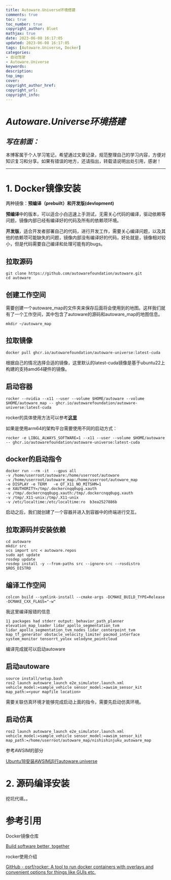 ```yaml
---
title: Autoware.Universe环境搭建
comments: true
toc: true
toc_number: true
copyright_author: Bluet
mathjax: true
date: 2023-06-08 16:17:05
updated: 2023-06-08 16:17:05
tags: [Autoware.Universe, Docker]
categories:
- 自动驾驶
- Autoware.Universe
keywords:
description:
top_img:
cover:
copyright_author_href:
copyright_url:
copyright_info:
---
```


# ***Autoware.Universe环境搭建***



## ***写在前面：***

本博客属于个人学习笔记，希望通过文章记录，规范整理自己的学习内容，方便对知识复习和分享。如果有错误的地方，还请指出，转载请说明出处引用，感谢！

---

# 1. Docker镜像安装

两种镜像：**预编译（prebuilt）**和**开发版(devlopment)**

**预编译**中的版本，可以适合小白迅速上手测试，无需关心代码的编译，驱动依赖等问题，镜像内部已经有编译好的代码及所有的依赖项环境。

**开发版**，适合开发者部署自己的代码，进行开发工作，需要关心编译问题，以及其他的依赖项可能缺失的问题，镜像内部没有编译好的代码，好处就是，镜像相对较小，但是代码需要自己编译和处理可能有的bugs。



## 拉取源码

```text
git clone https://github.com/autowarefoundation/autoware.git
cd autoware
```

## 创建工作空间

需要创建一个autoware_map的文件夹来保存后面将会使用到的地图。这样我们就有了一个工作空间，其中包含了autoware的源码和autoware_map的地图信息。

```text
mkdir ~/autoware_map
```

## 拉取镜像

```text
docker pull ghcr.io/autowarefoundation/autoware-universe:latest-cuda
```

根据自己的情况选择合适的镜像，这里默认的latest-cuda镜像是基于ubuntu22上构建的支持amd64硬件的镜像。

## 启动容器

```text
rocker --nvidia --x11 --user --volume $HOME/autoware --volume $HOME/autoware_map -- ghcr.io/autowarefoundation/autoware-universe:latest-cuda
```

rocker的具体使用方法可以参考[__这里__](https://github.com/autowarefoundation/autoware/tree/main/docker/README.md)

如果是使用arm64的架构平台需要使用不同的启动方式：

```text
rocker -e LIBGL_ALWAYS_SOFTWARE=1 --x11 --user --volume $HOME/autoware -- ghcr.io/autowarefoundation/autoware-universe:latest-cuda
```

## docker的启动指令

```text
docker run --rm -it  --gpus all 
-v /home/userroot/autoware:/home/userroot/autoware
-v /home/userroot/autoware_map:/home/userroot/autoware_map  
-e DISPLAY -e TERM   -e QT_X11_NO_MITSHM=1   
-e XAUTHORITY=/tmp/.dockercnqq0upg.xauth 
-v /tmp/.dockercnqq0upg.xauth:/tmp/.dockercnqq0upg.xauth   
-v /tmp/.X11-unix:/tmp/.X11-unix   
-v /etc/localtime:/etc/localtime:ro  b3ea2527886b
```

启动之后，我们就创建了一个容器并进入到容器中的终端进行交互。

## 拉取源码并安装依赖

```text
cd autoware
mkdir src
vcs import src < autoware.repos
sudo apt update
rosdep update
rosdep install -y --from-paths src --ignore-src --rosdistro $ROS_DISTRO
```

## 编译工作空间

```text
colcon build --symlink-install --cmake-args -DCMAKE_BUILD_TYPE=Release -DCMAKE_CXX_FLAGS="-w"
```

我这里编译报错的信息

```text
11 packages had stderr output: behavior_path_planner elevation_map_loader lidar_apollo_segmentation_tvm lidar_apollo_segmentation_tvm_nodes lidar_centerpoint_tvm map_tf_generator obstacle_velocity_limiter pacmod_interface system_monitor tensorrt_yolox velodyne_pointcloud
```

编译完成就可以启动autoware

## 启动autoware

```text
source install/setup.bash
ros2 launch autoware_launch e2e_simulator.launch.xml vehicle_model:=sample_vehicle sensor_model:=awsim_sensor_kit map_path:=<your mapfile location>
```

需要关联仿真环境才能够完成启动上面的指令，需要先启动仿真环境。

## 启动仿真

```text
ros2 launch autoware_launch e2e_simulator.launch.xml vehicle_model:=sample_vehicle sensor_model:=awsim_sensor_kit map_path:=/home/userroot/autoware_map/nishishinjuku_autoware_map
```

参考AWSIM的部分

[Ubuntu18安装AWSIM运行autoware.universe](https://www.bluenote.top/2023/06/08/008-%E8%87%AA%E5%8A%A8%E9%A9%BE%E9%A9%B6/02-Autoware.universe/Ubuntu18%E5%AE%89%E8%A3%85AWSIM%E8%BF%90%E8%A1%8CAutoware-Universe/)







# 2. 源码编译安装

挖坑代填。。









# 参考引用

Docker镜像仓库

[Build software better, together](https://github.com/autowarefoundation/autoware/pkgs/container/autoware-universe)

rocker使用介绍

[GitHub - osrf/rocker: A tool to run docker containers with overlays and convenient options for things like GUIs etc.](https://github.com/osrf/rocker)
